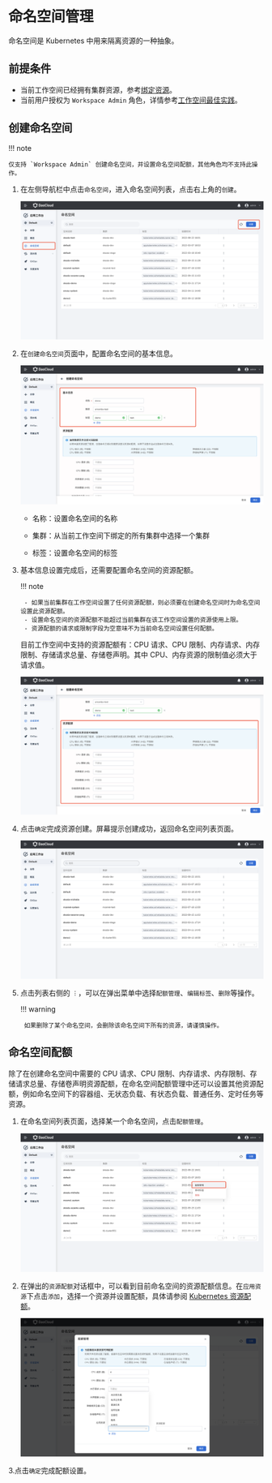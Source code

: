 # 命名空间管理

命名空间是 Kubernetes 中用来隔离资源的一种抽象。

## 前提条件

- 当前工作空间已经拥有集群资源，参考[绑定资源](../../../ghippo/user-guide/workspace/quota.md)。
- 当前用户授权为 `Workspace Admin` 角色，详情参考[工作空间最佳实践](../../../ghippo/user-guide/workspace/ws-best-practice.md)。

## 创建命名空间

!!! note

    仅支持 `Workspace Admin` 创建命名空间，并设置命名空间配额，其他角色均不支持此操作。

1. 在左侧导航栏中点击`命名空间`，进入命名空间列表，点击右上角的`创建`。

    ![namespace-listpng](../../images/namespace-listpng.png)

2. 在`创建命名空间`页面中，配置命名空间的基本信息。

    ![namespace-create01](../../images/namespace-create01.png)

    - 名称：设置命名空间的名称

    - 集群：从当前工作空间下绑定的所有集群中选择一个集群

    - 标签：设置命名空间的标签

3. 基本信息设置完成后，还需要配置命名空间的资源配额。

    !!! note

        - 如果当前集群在工作空间设置了任何资源配额，则必须要在创建命名空间时为命名空间设置此资源配额。
        - 设置命名空间的资源配额不能超过当前集群在该工作空间设置的资源使用上限。
        - 资源配额的请求或限制字段为空意味不为当前命名空间设置任何配额。

    目前工作空间中支持的资源配额有：CPU 请求、CPU 限制、内存请求、内存限制、存储请求总量、存储卷声明。其中 CPU、内存资源的限制值必须大于请求值。

    ![namespace-create02](../../images/namespace-create02.png)

4. 点击`确定`完成资源创建。屏幕提示创建成功，返回命名空间列表页面。

    ![namespace-list01](../../images/namespace-list01.png)

5. 点击列表右侧的 `︙`，可以在弹出菜单中选择`配额管理`、`编辑标签`、`删除`等操作。

    !!! warning

        如果删除了某个命名空间，会删除该命名空间下所有的资源，请谨慎操作。

## 命名空间配额

除了在创建命名空间中需要的 CPU 请求、CPU 限制、内存请求、内存限制、存储请求总量、存储卷声明资源配额，在命名空间配额管理中还可以设置其他资源配额，例如命名空间下的容器组、无状态负载、有状态负载、普通任务、定时任务等资源。

1. 在命名空间列表页面，选择某一个命名空间，点击`配额管理`。

    ![namespace-quota](../../images/namespace-quota.png)

2. 在弹出的`资源配额`对话框中，可以看到目前命名空间的资源配额信息。在`应用资源`下点击`添加`，选择一个资源并设置配额，具体请参阅 [Kubernetes 资源配额](https://kubernetes.io/zh-cn/docs/concepts/policy/resource-quotas/)。

    ![namespace-quota01](../../images/namespace-quota01.png)

3.点击`确定`完成配额设置。
